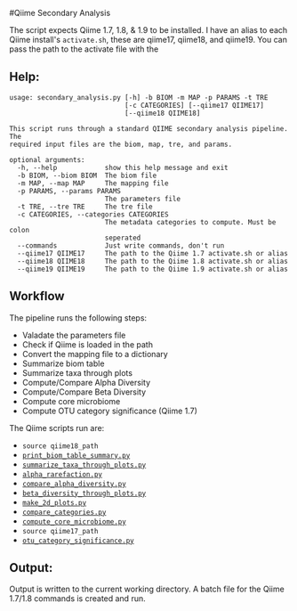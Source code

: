 #Qiime Secondary Analysis  

The script expects Qiime 1.7, 1.8, & 1.9 to be installed. 
I have an alias to each Qiime install's `activate.sh`, these are qiime17, qiime18, and qiime19. 
You can pass the path to the activate file with the 
  
## Help:
```
usage: secondary_analysis.py [-h] -b BIOM -m MAP -p PARAMS -t TRE
                             [-c CATEGORIES] [--qiime17 QIIME17]
                             [--qiime18 QIIME18]

This script runs through a standard QIIME secondary analysis pipeline. The
required input files are the biom, map, tre, and params.

optional arguments:
  -h, --help            show this help message and exit
  -b BIOM, --biom BIOM  The biom file
  -m MAP, --map MAP     The mapping file
  -p PARAMS, --params PARAMS
                        The parameters file
  -t TRE, --tre TRE     The tre file
  -c CATEGORIES, --categories CATEGORIES
                        The metadata categories to compute. Must be colon
                        seperated
  --commands            Just write commands, don't run                        
  --qiime17 QIIME17     The path to the Qiime 1.7 activate.sh or alias
  --qiime18 QIIME18     The path to the Qiime 1.8 activate.sh or alias
  --qiime19 QIIME19     The path to the Qiime 1.9 activate.sh or alias
```
## Workflow
The pipeline runs the following steps:  
* Valadate the parameters file  
* Check if Qiime is loaded in the path  
* Convert the mapping file to a dictionary  
* Summarize biom table  
* Summarize taxa through plots  
* Compute/Compare Alpha Diversity  
* Compute/Compare Beta Diversity  
* Compute core microbiome  
* Compute OTU category significance  (Qiime 1.7)

The Qiime scripts run are:
* `source qiime18_path`
* [`print_biom_table_summary.py`](http://biom-format.org/documentation/summarizing_biom_tables.html)
* [`summarize_taxa_through_plots.py`](http://qiime.org/scripts/summarize_taxa_through_plots.html)
* [`alpha_rarefaction.py`](http://qiime.org/scripts/alpha_rarefaction.html)
* [`compare_alpha_diversity.py`](http://qiime.org/scripts/compare_alpha_diversity.html)
* [`beta_diversity_through_plots.py`](http://qiime.org/scripts/beta_diversity_through_plots.html)
* [`make_2d_plots.py`](http://qiime.org/scripts/make_2d_plots.html)
* [`compare_categories.py`](http://qiime.org/scripts/compare_categories.html)
* [`compute_core_microbiome.py`](http://qiime.org/scripts/compute_core_microbiome.html)
* `source qiime17_path`
* [`otu_category_significance.py`](http://qiime.org/1.7.0/scripts/otu_category_significance.html)

## Output:
Output is written to the current working directory. 
A batch file for the Qiime 1.7/1.8 commands is created and run. 

